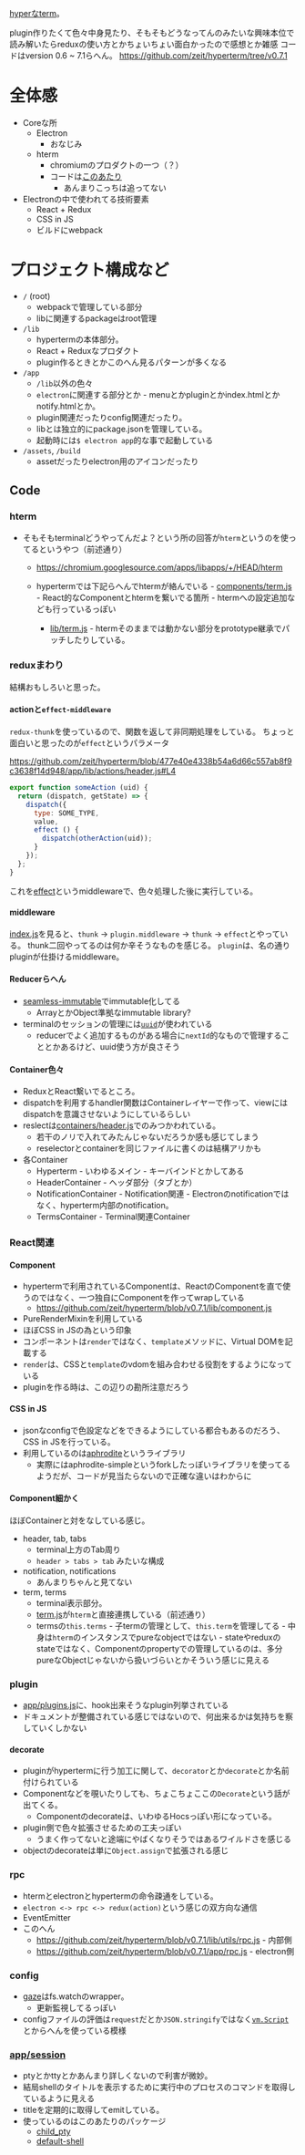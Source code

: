 
[hyperなterm](https://hyper.is/)。

plugin作りたくて色々中身見たり、そもそもどうなってんのみたいな興味本位で読み解いたらreduxの使い方とかちょいちょい面白かったので感想とか雑感
コードはversion 0.6 ~ 7.1らへん。
https://github.com/zeit/hyperterm/tree/v0.7.1

# 全体感
- Coreな所
  - Electron 
    - おなじみ
  - hterm
    - chromiumのプロダクトの一つ（？）
    - コードは[このあたり](https://chromium.googlesource.com/apps/libapps/+/HEAD/hterm)
      - あんまりこっちは追ってない
- Electronの中で使われてる技術要素
  - React + Redux
  - CSS in JS
  - ビルドにwebpack

# プロジェクト構成など
- `/` (root)
  - webpackで管理している部分
  - libに関連するpackageはroot管理
- `/lib`
  - hypertermの本体部分。
  - React + Reduxなプロダクト
  - plugin作るときとかこのへん見るパターンが多くなる
- `/app`
  - `/lib`以外の色々
  - `electron`に関連する部分とか
	    - menuとかpluginとかindex.htmlとかnotify.htmlとか。
  - plugin関連だったりconfig関連だったり。
  - libとは独立的にpackage.jsonを管理している。
  - 起動時には`$ electron app`的な事で起動している
- `/assets`, `/build`
  - assetだったりelectron用のアイコンだったり

## Code

### hterm
- そもそもterminalどうやってんだよ？という所の回答が`hterm`というのを使ってるというやつ（前述通り）
  - https://chromium.googlesource.com/apps/libapps/+/HEAD/hterm

  - hypertermでは下記らへんでhtermが絡んでいる
	    - [components/term.js](https://github.com/zeit/hyperterm/blob/v0.7.1/lib/components/term.js#L1)
	      - React的なComponentとhtermを繋いでる箇所
	      - htermへの設定追加なども行っているっぽい
    - [lib/term.js](https://github.com/zeit/hyperterm/blob/v0.7.1/lib/hterm.js)
	      - htermそのままでは動かない部分をprototype継承でパッチしたりしている。


### reduxまわり
結構おもしろいと思った。

#### actionと`effect-middleware`
`redux-thunk`を使っているので、関数を返して非同期処理をしている。
ちょっと面白いと思ったのが`effect`というパラメータ

https://github.com/zeit/hyperterm/blob/477e40e4338b54a6d66c557ab8f9c3638f14d948/app/lib/actions/header.js#L4

```js
export function someAction (uid) {
  return (dispatch, getState) => {
    dispatch({
      type: SOME_TYPE,
      value,
      effect () {
        dispatch(otherAction(uid));
      }
    });
  };
}
```

これを[effect](https://github.com/zeit/hyperterm/blob/v0.7.1/lib/utils/effects.js)というmiddlewareで、色々処理した後に実行している。

#### middleware

[index.js](https://github.com/zeit/hyperterm/blob/v0.7.1/lib/index.js#L23)を見ると、`thunk` -> `plugin.middleware` -> `thunk` -> `effect`とやっている。
thunk二回やってるのは何か辛そうなものを感じる。
`plugin`は、名の通りpluginが仕掛けるmiddleware。

#### Reducerらへん
- [seamless-immutable](https://github.com/rtfeldman/seamless-immutable)でimmutable化してる
  - ArrayとかObject準拠なimmutable library?
- terminalのセッションの管理には[`uuid`](https://github.com/defunctzombie/node-uuid)が使われている
  - reducerでよく追加するものがある場合に`nextId`的なもので管理することとかあるけど、uuid使う方が良さそう

#### Container色々
- ReduxとReact繋いでるところ。
- dispatchを利用するhandler関数はContainerレイヤーで作って、viewにはdispatchを意識させないようにしているらしい
- reslectは[containers/header.js](https://github.com/zeit/hyperterm/blob/v0.7.1/lib/containers/header.js)でのみつかわれている。
  - 若干のノリで入れてみたんじゃないだろうか感も感じてしまう
  - reselectorとcontainerを同じファイルに書くのは結構アリかも
- 各Container
  - Hyperterm
	    - いわゆるメイン
	    - キーバインドとかしてある
  - HeaderContainer
	    - ヘッダ部分（タブとか）
  - NotificationContainer
	    - Notification関連
	    - Electronのnotificationではなく、hyperterm内部のnotification。
  - TermsContainer
	    - Terminal関連Container

### React関連
#### Component
- hypertermで利用されているComponentは、ReactのComponentを直で使うのではなく、一つ独自にComponentを作ってwrapしている
  - https://github.com/zeit/hyperterm/blob/v0.7.1/lib/component.js
- PureRenderMixinを利用している
- ほぼCSS in JSの為という印象
- コンポーネントは`render`ではなく、`template`メソッドに、Virtual DOMを記載する
- `render`は、CSSと`template`のvdomを組み合わせる役割をするようになっている
- pluginを作る時は、この辺りの勘所注意だろう

#### CSS in JS
- jsonなconfigで色設定などをできるようにしている都合もあるのだろう、CSS in JSを行っている。
- 利用しているのは[aphrodite](https://github.com/Khan/aphrodite)というライブラリ
  - 実際にはaphrodite-simpleというforkしたっぽいライブラリを使ってるようだが、コードが見当たらないので正確な違いはわからに


#### Component細かく
ほぼContainerと対をなしている感じ。

- header, tab, tabs
  - terminal上方のTab周り
  - `header > tabs > tab` みたいな構成
- notification, notifications
  - あんまりちゃんと見てない
- term, terms
  - terminal表示部分。
  - [term.js](https://github.com/zeit/hyperterm/blob/v0.7.1/lib/components/term.js#L1)が`hterm`と直接連携している（前述通り）
  - termsの`this.terms`
	    - 子termの管理として、`this.term`を管理してる 
	    - 中身は`hterm`のインスタンスでpureなobjectではない
	    - stateやreduxのstateではなく、Componentのpropertyでの管理しているのは、多分pureなObjectじゃないから扱いづらいとかそういう感じに見える

### plugin
- [app/plugins.js](https://github.com/zeit/hyperterm/blob/v0.7.1/app/plugins.js#L19)に、hook出来そうなplugin列挙されている
- ドキュメントが整備されている感じではないので、何出来るかは気持ちを察していくしかない

#### decorate
- pluginがhypertermに行う加工に関して、`decorator`とか`decorate`とか名前付けられている
- Componentなどを覗いたりしても、ちょこちょここの`Decorate`という話が出てくる。
  - Componentのdecorateは、いわゆるHocsっぽい形になっている。
- plugin側で色々拡張させるための工夫っぽい
  - うまく作ってないと途端にやばくなりそうではあるワイルドさを感じる
- objectのdecorateは単に`Object.assign`で拡張される感じ

### rpc

- htermとelectronとhypertermの命令疎通をしている。
- `electron <-> rpc <-> redux(action)`という感じの双方向な通信
- EventEmitter
- このへん
  - https://github.com/zeit/hyperterm/blob/v0.7.1/lib/utils/rpc.js
	    - 内部側
  - https://github.com/zeit/hyperterm/blob/v0.7.1/app/rpc.js
	    - electron側


### config
- [gaze](https://github.com/shama/gaze)はfs.watchのwrapper。
  - 更新監視してるっぽい
- configファイルの評価は`request`だとか`JSON.stringify`ではなく[`vm.Script`](https://nodejs.org/api/vm.html)とからへんを使っている模様

### [app/session](https://github.com/zeit/hyperterm/blob/v0.7.1/app/session.js)
- ptyとかttyとかあんまり詳しくないので利害が微妙。
- 結局shellのタイトルを表示するために実行中のプロセスのコマンドを取得しているように見える
- titleを定期的に取得してemitしている。
- 使っているのはこのあたりのパッケージ
  - [child_pty](https://github.com/Gottox/child_pty)
  - [default-shell](https://github.com/sindresorhus/default-shell)
